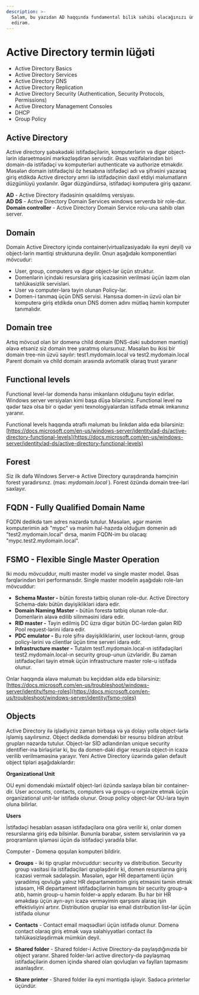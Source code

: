 ```yaml
---
description: >-
  Salam, bu yazıdan AD haqqında fundamental bilik sahibi olacağınızı ümid
  edirəm.
---
```


# Active Directory termin lüğəti

* Active Directory Basics
* Active Directory Services
* Active Directory DNS
* Active Directory Replication
* Active Directory Security \(Authentication, Security Protocols, Permissions\)
* Active Directory Management Consoles
* DHCP
* Group Policy

## Active Directory

Active directory şəbəkədəki istifadəçilərin, komputerlərin və digər object-lərin idarəetməsini mərkəzləşdirən servisdir. Əsas vəzifələrindən biri domain-də istifadəçi və komputerləri authenticate və authorize etməkdir. Məsələn domain istifadəçisi öz hesabına istifadəçi adı və şifrəsini yazaraq giriş etdikdə Active directory əmri ilə istifadəçinin daxil etdiyi məlumatların düzgünlüyü yoxlanılır. Əgər düzgündürsə, istifadəçi komputerə giriş qazanır.

**AD** - Active Directory ifadəsinin qısaldılmış versiyası.  
**AD DS** - Active Directory Domain Services windows serverdə bir role-dur.  
**Domain controller** - Active Directory Domain Service rolu-una sahib olan server. 

## Domain

Domain Active Directory içində container\(virtualizasiyadakı ilə eyni deyil\) və object-lərin məntiqi strukturuna deyilir. Onun aşağıdakı komponentləri mövcudur:

* User, group, computers və digər object-lər üçün struktur.
* Domenlərin içindəki resurslara giriş icazəsinin verilməsi üçün lazım olan təhlükəsizlik servisləri.
* User və computer-lərə təyin olunan Policy-lər.
* Domen-i tanımaq üçün DNS servisi. Hansısa domen-in üzvü olan bir komputerə giriş etdikdə onun DNS domen adını mütləq həmin komputer tanımalıdır.

## Domain tree

Artıq mövcud olan bir domenə child domain \(DNS-dəki subdomen məntiqi\) əlavə etsəniz siz domain tree yaratmış olursunuz. Məsələn bu ikisi bir domain tree-nin üzvü sayılır: test1.mydomain.local və test2.mydomain.local  
Parent domain və child domain arasında avtomatik olaraq trust yaranır

## Functional levels 

Functional level-lər domendə hansı imkanların olduğunu təyin edirlər. Windows server versiyaları kimi başa düşə bilərsiniz. Functional level nə qədər təzə olsa bir o qədər yeni texnologiyalardan istifadə etmək imkanınız yaranır.

Functional levels haqqında ətraflı məlumatı bu linkdən əldə edə bilərsiniz: [https://docs.microsoft.com/en-us/windows-server/identity/ad-ds/active-directory-functional-levels](https://docs.microsoft.com/en-us/windows-server/identity/ad-ds/active-directory-functional-levels)

## Forest

Siz ilk dəfə Windows Server-ə Active Directory quraşdıranda həmçinin forest yaradırsınız. \(məs: _mydomain.local_ \). Forest özündə domain tree-ləri saxlayır. 

## FQDN - Fully Qualified Domain Name

FQDN dedikdə tam adres nəzərdə tutulur. Məsələn, əgər mənim komputerimin adı "mypc" və mənim hal-hazırda olduğum domenin adı "test2.mydomain.local" dırsa, mənim FQDN-im bu olacaq: "mypc.test2.mydomain.local".

## FSMO - Flexible Single Master Operation

Iki modu mövcuddur, multi master model və single master model. Əsas fərqlərindən biri performansdır. Single master modelin aşağıdakı role-ları mövcuddur:

* **Schema Master -** bütün forestə tətbiq olunan role-dur. Active Directory Schema-dakı bütün dəyişiklikləri idarə edir.
* **Domain Naming Master** **-** bütün forestə tətbiq olunan role-dur. Domenlərin əlavə edilib silinməsini idarə edir.
* **RID master -** Təyin edilmiş DC üzrə digər bütün DC-lərdən gələn RID Pool request-lərini idarə edir. 
* **PDC emulator -** Bu role şifrə dəyişikliklərini, user lockout-larını, group policy-lərini və clientlər üçün time serveri idarə edir.
* **Infrastructure master -** Tutalım test1.mydomain.local-ın istifadəçiləri test2.mydomain.local-ın security group-unun üzvləridir. Bu zaman istifadəçiləri təyin etmək üçün infrastructure master role-u istifadə olunur.

Onlar haqqında əlavə məlumatı bu keçiddən əldə edə bilərsiniz: [https://docs.microsoft.com/en-us/troubleshoot/windows-server/identity/fsmo-roles](https://docs.microsoft.com/en-us/troubleshoot/windows-server/identity/fsmo-roles)

## Objects

Active Directory ilə işlədiyiniz zaman birbaşa və ya dolayı yolla object-lərlə işləmiş sayılırsınız. Object dedikdə domendəki bir resursu bildirən atribut grupları nəzərdə tutulur. Object-lər SİD adlandırılan unique security identifier-inə birləşirlər ki, bu da domen-dəki digər resursla object-in icazə verilib verilməməsinə yarayır. Yeni Active Directory üzərində gələn default object tipləri aşağıdakılardır:

**Organizational Unit**

OU eyni domendəki müxtəlif object-ləri özündə saxlaya bilən bir container-dir. User accounts, contacts, computers və groups-u organize etmək üçün organizational unit-lər istifadə olunur. Group policy object-lər OU-lara təyin oluna bilirlər. 

**Users** 

İstifadəçi hesabları əsasən istifadəçilərə ona görə verilir ki, onlar domen resurslarına giriş edə bilsinlər. Bununla bərabər, sistem servislərinin və ya proqramların işləməsi üçün də istifadəçi yaradıla bilər. 



Computer - Domenə qoşulan komputeri bildirir.

* **Groups** - iki tip qruplar mövcuddur: security və distribution. Security group vasitəsi ilə istifadəçiləri qruplaşdırılır ki, domen resurslarına giriş icazəsi vermək sadələşsin. Məsələn, əgər HR departamenti üçün yaradılmış qovluğa yalnız HR departamentinin giriş etməsini təmin etmək istəsəm, HR departament istifadəçilərinin hamısını bir security group-a atıb, həmin group-u həmin folder-ə apply edərəm. Bu hər bir HR əməkdaşı üçün ayrı-ayrı icazə verməyimin qarşısını alaraq işin effektivliyini artırır. Distribution qruplar isə email distribution list-lər üçün istifadə olunur



* **Contacts** - Contact email məqsədləri üçün istifadə olunur. Domenə contact olaraq giriş etmək vəya səlahiyyətləri contact ilə təhlükəsizləşdirmək mümkün deyil. 
* **Shared folder** - Shared folder-i Active Directory-də paylaşdığınızda bir object yaranır. Shared folder-ləri active directory-də paylaşmaq istifadəçilərin domen içində shared olan qovluqları və faylları tapmasını asanlaşdırır. 
* **Share printer** - Shared folder ilə eyni məntiqdə işləyir. Sadəcə printerlər üçündür.



